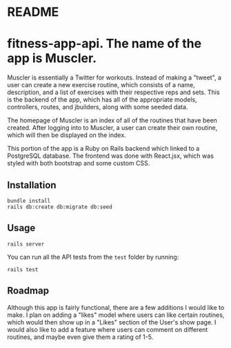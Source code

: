 # README

# fitness-app-api. The name of the app is Muscler.

Muscler is essentially a Twitter for workouts. Instead of making a "tweet", a user can create a new exercise routine, which consists of a name, description, and a list of exercises with their respective reps and sets. This is the backend of the app, which has all of the appropriate models, controllers, routes, and jbuilders, along with some seeded data.

The homepage of Muscler is an index of all of the routines that have been created. After logging into to Muscler, a user can create their own routine, which will then be displayed on the index.

This portion of the app is a Ruby on Rails backend which linked to a PostgreSQL database. The frontend was done with React.jsx, which was styled with both bootstrap and some custom CSS. 


## Installation

```
bundle install
rails db:create db:migrate db:seed
```

## Usage

```
rails server
```

You can run all the API tests from the `test` folder by running: 

```
rails test
```

## Roadmap

Although this app is fairly functional, there are a few additions I would like to make. I plan on adding a "likes" model where users can like certain routines, which would then show up in a "Likes" section of the User's show page. I would also like to add a feature where users can comment on different routines, and maybe even give them a rating of 1-5.
